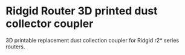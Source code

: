 # Ridgid Router 3D printed dust collector coupler

3D printable replacement dust collection coupler for Ridgid r2* series routers.